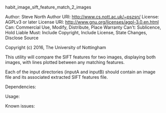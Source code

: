 habit_image_sift_feature_match_2_images

Author:  Steve North
Author URI:  http://www.cs.nott.ac.uk/~pszsn/
License: AGPLv3 or later
License URI: http://www.gnu.org/licenses/agpl-3.0.en.html
Can: Commercial Use, Modify, Distribute, Place Warranty
Can't: Sublicence, Hold Liable
Must: Include Copyright, Include License, State Changes, Disclose Source

Copyright (c) 2016, The University of Nottingham

This utility will compare the SIFT features for two images, displaying both images, with lines plotted between any matching features.

Each of the input directories (inputA and inputB) should contain an image file and its associated extracted SIFT features file.

Dependencies: 

Usage: 

Known issues:
